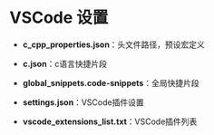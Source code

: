 # VSCode 设置

- **c_cpp_properties.json**：头文件路径，预设宏定义

- **c.json**：c语言快捷片段

- **global_snippets.code-snippets**：全局快捷片段

- **settings.json**：VSCode插件设置

- **vscode_extensions_list.txt**：VSCode插件列表